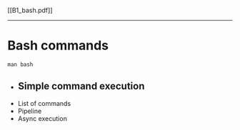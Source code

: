 [[B1_bash.pdf]]

---
# Bash commands
`man bash`
- Simple command execution
	- 
- List of commands
- Pipeline
- Async execution

